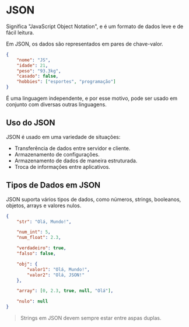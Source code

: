 # JSON

Significa "JavaScript Object Notation", e é um formato de dados leve e de fácil leitura.

Em JSON, os dados são representados em pares de chave-valor.

``` json
{
    "nome": "JS",
    "idade": 21,
    "peso": "93.3kg",
    "casado": false,
    "hobbies": ["esportes", "programação"]
}
```

É uma linguagem independente, e por esse motivo, pode ser usado em conjunto com diversas outras linguagens.

## Uso do JSON

JSON é usado em uma variedade de situações:

* Transferência de dados entre servidor e cliente.
* Armazenamento de configurações.
* Armazenamento de dados de maneira estruturada.
* Troca de informações entre aplicativos.

## Tipos de Dados em JSON

JSON suporta vários tipos de dados, como números, strings, booleanos, objetos, arrays e valores nulos.

``` json
{
    "str": "Olá, Mundo!",

    "num_int": 5,
    "num_float": 2.3,

    "verdadeiro": true,
    "falso": false,

    "obj": {
        "valor1": "Olá, Mundo!",
        "valor2": "Olá, JSON!"
    },

    "array": [0, 2.3, true, null, "Olá"],

    "nulo": null
}
```

> Strings em JSON devem sempre estar entre aspas duplas.
